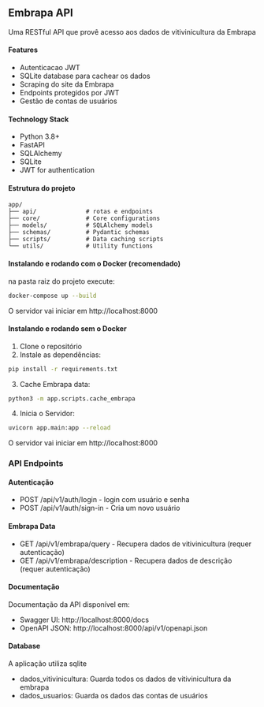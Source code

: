 ## Embrapa API

Uma RESTful API que provê acesso aos dados de vitivinicultura da Embrapa

#### Features
- Autenticacao JWT
- SQLite database para cachear os dados
- Scraping do site da Embrapa
- Endpoints protegidos por JWT
- Gestão de contas de usuários

#### Technology Stack

- Python 3.8+
- FastAPI
- SQLAlchemy
- SQLite
- JWT for authentication

#### Estrutura do projeto

```TEXT
app/
├── api/              # rotas e endpoints
├── core/             # Core configurations
├── models/           # SQLAlchemy models
├── schemas/          # Pydantic schemas
├── scripts/          # Data caching scripts
└── utils/            # Utility functions
```

#### Instalando e rodando com o Docker (recomendado)

na pasta raiz do projeto execute:

```bash
docker-compose up --build
```

O servidor vai iniciar em http://localhost:8000


#### Instalando e rodando sem o Docker
1. Clone o repositório
2. Instale as dependências:

```bash
pip install -r requirements.txt
```

3. Cache Embrapa data:

```bash
python3 -m app.scripts.cache_embrapa
```

4. Inicia o Servidor:

```bash
uvicorn app.main:app --reload
```

O servidor vai iniciar em http://localhost:8000

### API Endpoints

#### Autenticação

- POST /api/v1/auth/login - login com usuário e senha
- POST /api/v1/auth/sign-in - Cria um novo usuário

#### Embrapa Data

- GET /api/v1/embrapa/query - Recupera dados de vitivinicultura (requer autenticação)
- GET /api/v1/embrapa/description - Recupera dados de descrição (requer autenticação)

#### Documentação

Documentação da API disponível em:

- Swagger UI: http://localhost:8000/docs
- OpenAPI JSON: http://localhost:8000/api/v1/openapi.json

#### Database
A aplicação utiliza sqlite

- dados_vitivinicultura: Guarda todos os dados de vitivinicultura da embrapa
- dados_usuarios: Guarda os dados das contas de usuários